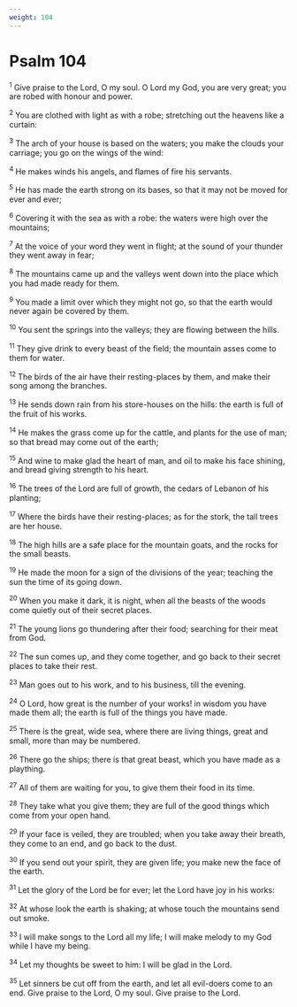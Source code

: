 ```yaml
---
weight: 104
---
```


# Psalm 104

<sup>1</sup> Give praise to the Lord, O my soul. O Lord my God, you are very great; you are robed with honour and power. 

<sup>2</sup> You are clothed with light as with a robe; stretching out the heavens like a curtain: 

<sup>3</sup> The arch of your house is based on the waters; you make the clouds your carriage; you go on the wings of the wind: 

<sup>4</sup> He makes winds his angels, and flames of fire his servants. 

<sup>5</sup> He has made the earth strong on its bases, so that it may not be moved for ever and ever; 

<sup>6</sup> Covering it with the sea as with a robe: the waters were high over the mountains; 

<sup>7</sup> At the voice of your word they went in flight; at the sound of your thunder they went away in fear; 

<sup>8</sup> The mountains came up and the valleys went down into the place which you had made ready for them. 

<sup>9</sup> You made a limit over which they might not go, so that the earth would never again be covered by them. 

<sup>10</sup> You sent the springs into the valleys; they are flowing between the hills. 

<sup>11</sup> They give drink to every beast of the field; the mountain asses come to them for water. 

<sup>12</sup> The birds of the air have their resting-places by them, and make their song among the branches. 

<sup>13</sup> He sends down rain from his store-houses on the hills: the earth is full of the fruit of his works. 

<sup>14</sup> He makes the grass come up for the cattle, and plants for the use of man; so that bread may come out of the earth; 

<sup>15</sup> And wine to make glad the heart of man, and oil to make his face shining, and bread giving strength to his heart. 

<sup>16</sup> The trees of the Lord are full of growth, the cedars of Lebanon of his planting; 

<sup>17</sup> Where the birds have their resting-places; as for the stork, the tall trees are her house. 

<sup>18</sup> The high hills are a safe place for the mountain goats, and the rocks for the small beasts. 

<sup>19</sup> He made the moon for a sign of the divisions of the year; teaching the sun the time of its going down. 

<sup>20</sup> When you make it dark, it is night, when all the beasts of the woods come quietly out of their secret places. 

<sup>21</sup> The young lions go thundering after their food; searching for their meat from God. 

<sup>22</sup> The sun comes up, and they come together, and go back to their secret places to take their rest. 

<sup>23</sup> Man goes out to his work, and to his business, till the evening. 

<sup>24</sup> O Lord, how great is the number of your works! in wisdom you have made them all; the earth is full of the things you have made. 

<sup>25</sup> There is the great, wide sea, where there are living things, great and small, more than may be numbered. 

<sup>26</sup> There go the ships; there is that great beast, which you have made as a plaything. 

<sup>27</sup> All of them are waiting for you, to give them their food in its time. 

<sup>28</sup> They take what you give them; they are full of the good things which come from your open hand. 

<sup>29</sup> If your face is veiled, they are troubled; when you take away their breath, they come to an end, and go back to the dust. 

<sup>30</sup> If you send out your spirit, they are given life; you make new the face of the earth. 

<sup>31</sup> Let the glory of the Lord be for ever; let the Lord have joy in his works: 

<sup>32</sup> At whose look the earth is shaking; at whose touch the mountains send out smoke. 

<sup>33</sup> I will make songs to the Lord all my life; I will make melody to my God while I have my being. 

<sup>34</sup> Let my thoughts be sweet to him: I will be glad in the Lord. 

<sup>35</sup> Let sinners be cut off from the earth, and let all evil-doers come to an end. Give praise to the Lord, O my soul. Give praise to the Lord. 


